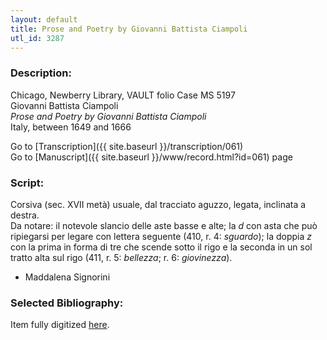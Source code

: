 ```yaml
---
layout: default
title: Prose and Poetry by Giovanni Battista Ciampoli
utl_id: 3287
---
```


###  Description:

Chicago, Newberry Library, VAULT folio Case MS 5197<br>
Giovanni Battista Ciampoli<br>
_Prose and Poetry by Giovanni Battista Ciampoli_<br>
Italy, between 1649 and 1666

Go to [Transcription]({{ site.baseurl }}/transcription/061)<br>
Go to [Manuscript]({{ site.baseurl }}/www/record.html?id=061) page 

###  Script:

Corsiva (sec. XVII metà) usuale, dal tracciato aguzzo, legata, inclinata a destra.<br>
Da notare: il notevole slancio delle aste basse e alte; la _d_ con asta che può ripiegarsi per legare con lettera seguente (410, r. 4: _sguardo_); la doppia _z_ con la prima in forma di tre che scende sotto il rigo e la seconda in un sol tratto alta sul rigo (411, r. 5: _bellezza_; r. 6: _giovinezza_).<br>
- Maddalena Signorini

###  Selected Bibliography:

Item fully digitized [here](http://digcoll.newberry.org/#/item/ia-case_ms_5197).

